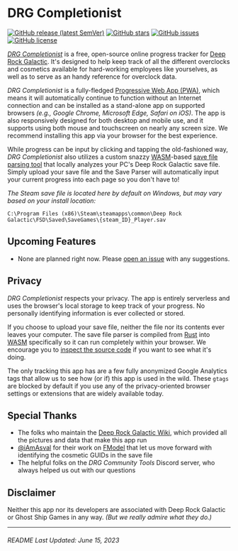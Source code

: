 # DRG Completionist

[![GitHub release (latest SemVer)](https://img.shields.io/github/v/release/spicyboys/drg-completionist?color=darkgreen)](https://github.com/spicyboys/drg-completionist/releases)
[![GitHub stars](https://img.shields.io/github/stars/spicyboys/drg-completionist)](https://github.com/spicyboys/drg-completionist/stargazers)
[![GitHub issues](https://img.shields.io/github/issues/spicyboys/drg-completionist)](https://github.com/spicyboys/drg-completionist/issues)
[![GitHub license](https://img.shields.io/github/license/spicyboys/drg-completionist?color=darkred)](https://github.com/spicyboys/drg-completionist/blob/main/LICENSE)

_[DRG Completionist](https://drg-completionist.com/)_ is a free, open-source online progress tracker for [Deep Rock Galactic](https://www.deeprockgalactic.com/). It's designed to help keep track of all the different overclocks and cosmetics available for hard-working employees like yourselves, as well as to serve as an handy reference for overclock data.

_DRG Completionist_ is a fully-fledged [Progressive Web App (PWA)](https://en.wikipedia.org/wiki/Progressive_web_application), which means it will automatically continue to function without an Internet connection and can be installed as a stand-alone app on supported browsers _(e.g., Google Chrome, Microsoft Edge, Safari on iOS)_. The app is also responsively designed for both desktop and mobile use, and it supports using both mouse and touchscreen on nearly any screen size. We recommend installing this app via your browser for the best experience.

While progress can be input by clicking and tapping the old-fashioned way, _DRG Completionist_ also utilizes a custom snazzy [WASM](https://en.wikipedia.org/wiki/WebAssembly)-based [save file parsing tool](https://github.com/rob0rt/drg-save-parser/) that locally analyzes your PC's Deep Rock Galactic save file. Simply upload your save file and the Save Parser will automatically input your current progress into each page so you don't have to!

_The Steam save file is located here by default on Windows, but may vary based on your install location:_

`C:\Program Files (x86)\Steam\steamapps\common\Deep Rock Galactic\FSD\Saved\SaveGames\{steam_ID}_Player.sav`

## Upcoming Features

- None are planned right now. Please [open an issue](https://github.com/spicyboys/drg-completionist/issues) with any suggestions.

## Privacy

_DRG Completionist_ respects your privacy. The app is entirely serverless and uses the browser's local storage to keep track of your progress. No personally identifying information is ever collected or stored.

If you choose to upload your save file, neither the file nor its contents ever leaves your computer. The save file parser is compiled from [Rust](<https://en.wikipedia.org/wiki/Rust_(programming_language)>) into [WASM](https://en.wikipedia.org/wiki/WebAssembly) specifically so it can run completely within your browser. We encourage you to [inspect the source code](https://github.com/spicyboys/drg-save-parser) if you want to see what it's doing.

The only tracking this app has are a few fully anonymized Google Analytics tags that allow us to see how (or if) this app is used in the wild. These `gtags` are blocked by default if you use any of the privacy-oriented browser settings or extensions that are widely available today.

## Special Thanks

- The folks who maintain the [Deep Rock Galactic Wiki](https://deeprockgalactic.gamepedia.com/Deep_Rock_Galactic_Wiki), which provided all the pictures and data that make this app run
- [@iAmAsval](https://github.com/iAmAsval) for their work on [FModel](https://github.com/iAmAsval/FModel) that let us move forward with identifying the cosmetic GUIDs in the save file
- The helpful folks on the _DRG Community Tools_ Discord server, who always helped us out with our questions

## Disclaimer

Neither this app nor its developers are associated with Deep Rock Galactic or Ghost Ship Games in any way. _(But we really admire what they do.)_

---

###### README Last Updated: June 15, 2023
